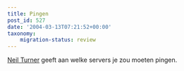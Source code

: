 ```yaml
---
title: Pingen
post_id: 527
date: '2004-03-13T07:21:52+00:00'
taxonomy:
    migration-status: review
---
```

[Neil Turner](http://www.neilturner.me.uk/2004/Jan/30/pinging_service_rundown.html) geeft aan welke servers je zou moeten pingen.
